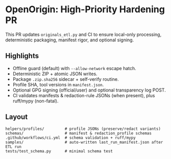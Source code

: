 # OpenOrigin: High-Priority Hardening PR

This PR updates `originals_etl.py` and CI to ensure local-only processing, deterministic packaging, manifest rigor, and optional signing.

## Highlights
- Offline guard (default) with `--allow-network` escape hatch.
- Deterministic ZIP + atomic JSON writes.
- Package `.zip.sha256` sidecar + self-verify routine.
- Profile SHA, tool versions in `manifest.json`.
- Optional GPG signing (official/user) and optional transparency log POST.
- CI validates manifests & redaction-rule JSONs (when present), plus ruff/mypy (non-fatal).

## Layout
```
helpers/profiles/         # profile JSONs (preserve/redact variants)
schemas/                  # manifest & redaction_profile schemas
.github/workflows/ci.yml  # schema validation + ruff/mypy
samples/                  # auto-written last_run_manifest.json after ETL run
tests/test_schema.py      # minimal schema test
```
